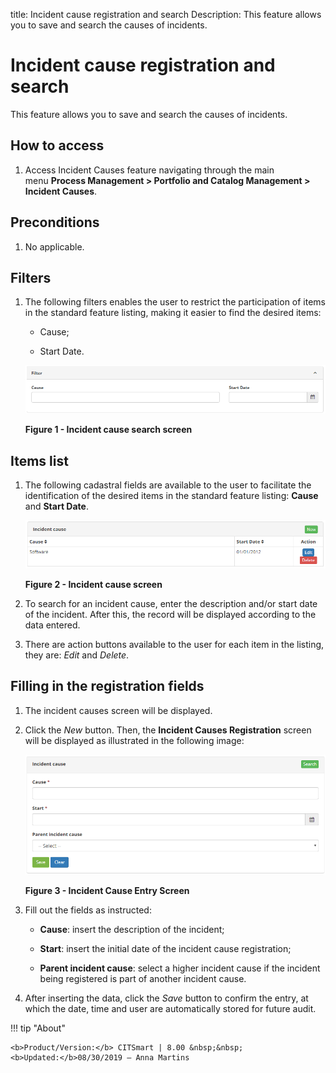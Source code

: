 title: Incident cause registration and search
Description: This feature allows you to save and search the causes of incidents.

# Incident cause registration and search

This feature allows you to save and search the causes of incidents.

How to access
-------------

1.  Access Incident Causes feature navigating through the main menu **Process
    Management > Portfolio and Catalog Management > Incident Causes**.

Preconditions
-------------

1.  No applicable.

Filters
-------

1.  The following filters enables the user to restrict the participation of
    items in the standard feature listing, making it easier to find the desired
    items:

    - Cause;

    - Start Date.

    ![figure](images/cause-incident-1.png)

    **Figure 1 - Incident cause search screen**

Items list
----------

1.  The following cadastral fields are available to the user to facilitate the
    identification of the desired items in the standard feature
    listing: **Cause** and **Start Date**.

    ![figure](images/cause-incident-2.png)

    **Figure 2 - Incident cause screen**

2.  To search for an incident cause, enter the description and/or start date of
    the incident. After this, the record will be displayed according to the data
    entered.

3.  There are action buttons available to the user for each item in the listing,
    they are: *Edit* and *Delete*.

Filling in the registration fields
----------------------------------

1.  The incident causes screen will be displayed.

2.  Click the *New* button. Then, the **Incident Causes Registration** screen
    will be displayed as illustrated in the following image:

    ![figure](images/cause-incident-3.png)
   
    **Figure 3 - Incident Cause Entry Screen**

3.  Fill out the fields as instructed:

    - **Cause**: insert the description of the incident;

    - **Start**: insert the initial date of the incident cause registration;

    - **Parent incident cause**: select a higher incident cause if the incident being registered is part of another incident cause.

4.  After inserting the data, click the *Save* button to confirm the entry, at
    which the date, time and user are automatically stored for future audit.



!!! tip "About"

    <b>Product/Version:</b> CITSmart | 8.00 &nbsp;&nbsp;
    <b>Updated:</b>08/30/2019 – Anna Martins
